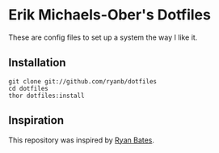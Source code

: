 Erik Michaels-Ober's Dotfiles
=============================
These are config files to set up a system the way I like it. 

Installation
------------
    git clone git://github.com/ryanb/dotfiles
    cd dotfiles
    thor dotfiles:install

Inspiration
-----------
This repository was inspired by [Ryan Bates](https://github.com/ryanb/dotfiles).
